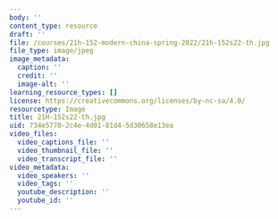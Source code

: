 ```yaml
---
body: ''
content_type: resource
draft: ''
file: /courses/21h-152-modern-china-spring-2022/21h-152s22-th.jpg
file_type: image/jpeg
image_metadata:
  caption: ''
  credit: ''
  image-alt: ''
learning_resource_types: []
license: https://creativecommons.org/licenses/by-nc-sa/4.0/
resourcetype: Image
title: 21H-152s22-th.jpg
uid: 734e5770-2c4e-4d01-81d4-5d30658e13ea
video_files:
  video_captions_file: ''
  video_thumbnail_file: ''
  video_transcript_file: ''
video_metadata:
  video_speakers: ''
  video_tags: ''
  youtube_description: ''
  youtube_id: ''
---
```

